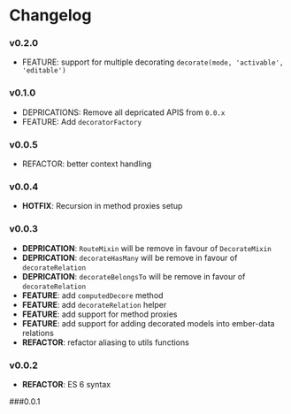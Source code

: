 # Changelog

### v0.2.0
- FEATURE: support for multiple decorating `decorate(mode, 'activable', 'editable')`

### v0.1.0
- DEPRICATIONS: Remove all depricated APIS from `0.0.x`
- FEATURE: Add `decoratorFactory`

### v0.0.5
- REFACTOR: better context handling

### v0.0.4
- **HOTFIX**: Recursion in method proxies setup

### v0.0.3
- **DEPRICATION**: `RouteMixin` will be remove in favour of `DecorateMixin`
- **DEPRICATION**: `decorateHasMany` will be remove in favour of `decorateRelation`
- **DEPRICATION**: `decorateBelongsTo` will be remove in favour of `decorateRelation`
- **FEATURE**: add `computedDecore` method
- **FEATURE**: add `decorateRelation` helper
- **FEATURE**: add support for method proxies
- **FEATURE**: add support for adding decorated models into ember-data relations
- **REFACTOR**: refactor aliasing to utils functions

### v0.0.2
- **REFACTOR**: ES 6 syntax

###0.0.1

